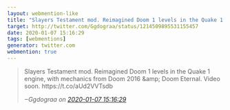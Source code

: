 ```yaml
---
layout: webmention-like
title: "Slayers Testament mod. Reimagined Doom 1 levels in the Quake 1 engine, with mechanics from Doom 2016 &amp;amp; Doom Eternal. Video soon. https://t.co/aUd2VVTsdb"
target: http://twitter.com/Ggdograa/status/1214509895531155457
date: 2020-01-07 15:16:29
tags: [webmentions]
generator: twitter.com
webmention: true
---
```




<blockquote class="external-citation">
  <p>
    Slayers Testament mod. Reimagined Doom 1 levels in the Quake 1 engine, with mechanics from Doom 2016 &amp;amp; Doom Eternal. Video soon. https://t.co/aUd2VVTsdb
  </p>
  <cite>‒<span class="p-author p-name">Ggdograa</span>
    on
    <a href="http://twitter.com/Ggdograa/status/1214509895531155457" rel="external nofollow" target="_blank">2020-01-07 15:16:29</a>
  </cite>
</blockquote>



